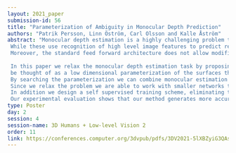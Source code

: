 ```yaml
---
layout: 2021_paper
submission-id: 56
title: "Parameterization of Ambiguity in Monocular Depth Prediction"
authors: "Patrik Persson, Linn Öström, Carl Olsson and Kalle Åström"
abstract: "Monocular depth estimation is a highly challenging problem that is often addressed with deep neural networks.
 While these use recognition of high level image features to predict reasonably looking depth maps the result often has poor metric accuracy.
 Moreover, the standard feed forward architecture does not allow modification of the prediction based on cues other than the image.
 
 In this paper we relax the monocular depth estimation task by proposing a network that allows us to complement image features with a set of auxiliary variables. These allow disambiguation when image features are not enough to accurately pinpoint the exact depth map and can 
 be thought of as a low dimensional parameterization of the surfaces that are reasonable monocular predictions. 
 By searching the parameterization we can combine monocular estimation with traditional photoconsistency or geometry based methods to achieve both visually appealing and metrically accurate surface estimations. 
 Since we relax the problem we are able to work with smaller networks than current architectures.
 In addition we design a self supervised training scheme, eliminating the need for ground truth image-depth-map pairs.
 Our experimental evaluation shows that our method generates more accurate depth maps and generalizes better than competing state-of-the-art approaches."
type: Poster
day: 2
session: 4
session-name: 3D Humans + Low-level Vision 2
order: 11
link: https://conferences.computer.org/3dvpub/pdfs/3DV2021-5lXBZyiG3QAsRBKXHIjqU8/268800a761/268800a761.pdf
---
```

